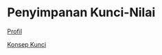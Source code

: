 # Penyimpanan Kunci-Nilai

[Profil](Penyimpanan%20Kunci-Nilai%201417b52ab1a94c98833ecc1479e8c4af/Profil%200c870371ceb24746a7ea446ffcf25eb7.md)

[Konsep Kunci](Penyimpanan%20Kunci-Nilai%201417b52ab1a94c98833ecc1479e8c4af/Konsep%20Kunci%2014d8a264c8ce4f21a36955410353dc1e.md)
